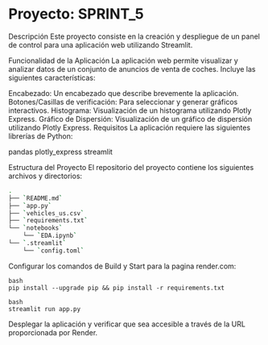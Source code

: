 # Proyecto: SPRINT_5
Descripción
Este proyecto consiste en la creación y despliegue de un panel de control para una aplicación web utilizando Streamlit.

Funcionalidad de la Aplicación
La aplicación web permite visualizar y analizar datos de un conjunto de anuncios de venta de coches. Incluye las siguientes características:

Encabezado: Un encabezado que describe brevemente la aplicación.
Botones/Casillas de verificación: Para seleccionar y generar gráficos interactivos.
Histograma: Visualización de un histograma utilizando Plotly Express.
Gráfico de Dispersión: Visualización de un gráfico de dispersión utilizando Plotly Express.
Requisitos
La aplicación requiere las siguientes librerías de Python:

pandas
plotly_express
streamlit

Estructura del Proyecto
El repositorio del proyecto contiene los siguientes archivos y directorios:
``` bash
.
├── `README.md`
├── `app.py`
├── `vehicles_us.csv`
├── `requirements.txt`
└── `notebooks`
    └── `EDA.ipynb`
└── `.streamlit`
    └── `config.toml`
```

Configurar los comandos de Build y Start para la pagina render.com:

```Build Command:
bash
pip install --upgrade pip && pip install -r requirements.txt
```

```Start Command:
bash
streamlit run app.py
```

Desplegar la aplicación y verificar que sea accesible a través de la URL proporcionada por Render.
